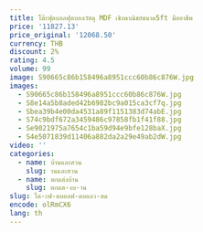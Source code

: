 ```yaml
---
title: โต๊ะฟุตบอลฟุตบอลวัสดุ MDF เชิงพาณิชย์ขนาด5ft มืออาชีพ
price: '11827.13'
price_original: '12068.50'
currency: THB
discount: 2%
rating: 4.5
volume: 99
image: S90665c86b158496a8951ccc60b86c876W.jpg
images:
  - S90665c86b158496a8951ccc60b86c876W.jpg
  - S8e14a5b8aded42b6982bc9a015ca3cf7q.jpg
  - Sbea39b4e00da4531a89f1151383d74abE.jpg
  - S74c9bdf672a3459486c97858fb1f41f88.jpg
  - Se9021975a7654c1ba59d94e9bfe128baX.jpg
  - S4e5071839d11406a882da2a29e49ab2dW.jpg
video: ''
categories:
  - name: บ้านและสวน
    slug: านและสวน
  - name: ตกแต่งบ้าน
    slug: ตกแต-งบ-าน
slug: โต-ะฟ-ตบอลฟ-ตบอลว-สด
encode: olRmCX6
lang: th
---
```

  